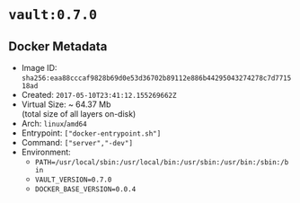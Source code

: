 # `vault:0.7.0`

## Docker Metadata

- Image ID: `sha256:eaa88cccaf9828b69d0e53d36702b89112e886b44295043274278c7d771518ad`
- Created: `2017-05-10T23:41:12.155269662Z`
- Virtual Size: ~ 64.37 Mb  
  (total size of all layers on-disk)
- Arch: `linux`/`amd64`
- Entrypoint: `["docker-entrypoint.sh"]`
- Command: `["server","-dev"]`
- Environment:
  - `PATH=/usr/local/sbin:/usr/local/bin:/usr/sbin:/usr/bin:/sbin:/bin`
  - `VAULT_VERSION=0.7.0`
  - `DOCKER_BASE_VERSION=0.0.4`
